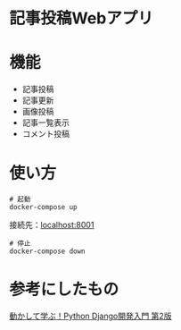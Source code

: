 # 記事投稿Webアプリ

# 機能
- 記事投稿
- 記事更新
- 画像投稿
- 記事一覧表示
- コメント投稿


# 使い方
```
# 起動
docker-compose up
```
接続先：[localhost:8001](http://localhost:8001/)
```
# 停止
docker-compose down
```

# 参考にしたもの
[動かして学ぶ！Python Django開発入門 第2版](https://www.shoeisha.co.jp/book/detail/9784798174198)
